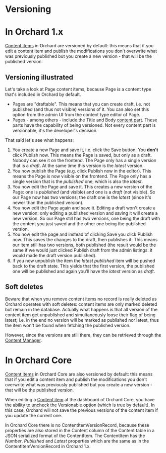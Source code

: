 # Versioning



# In Orchard 1.x



[Content items](ContentItem) in Orchard are versioned by default: this means that if you edit a content item and publish the modifications you don't overwrite what was previously published but you create a new version - that will be the published version.


## Versioning illustrated

Let's take a look at Page content items, because Page is a content type that's included in Orchard by default.

- Pages are "draftable". This means that you can create draft, i.e. not published (and thus not visible) versions of it. You can also set this option from the admin UI from the content type editor of Page.
- Pages - among others - include the Title and Body [content part](ContentPart). These parts have the capability of being versioned. Not every content part is versionable, it's the developer's decision.

That said let's see what happens:

1. You create a new Page and save it, i.e. click the Save button. You **don't** click Publish now. This means the Page is saved, but only as a draft. Nobody can see it on the frontend. The Page only has a single version that is a *draft*. At the same time this version is the *latest* version.
2. You now publish the Page (e.g. click Publish now in the editor). This means the Page is now visible on the frontend. The Page only has a single version that is the *published* one, which is also the *latest*.
3. You now edit the Page and save it. This creates a new version of the Page: one is *published* (and visible) and one is a *draft* (not visible). So our Page now has two versions; the draft one is the *latest* (since it's newer than the published version).
4. You now edit the Page again and save it. Editing a draft won't create a new version: only editing a published version and saving it will create a new version. So our Page still has two versions, one being the draft with the content you just saved and the other one being the published version.
5. You now edit the page and instead of clicking Save you click Publish now. This saves the changes to the draft, then publishes it. This means our item still has two versions, both published (the result would be the same if we would just clicked Publish draft from the admin listings: it would made the draft version published).
6. If you now unpublish the item the *latest published* item will be pushed back to the draft state. This yields that the first version, the published one will be published and again you'll have the *latest* version as *draft*.


## Soft deletes

Beware that when you remove content items no record is really deleted as Orchard operates with soft deletes: content items are only marked deleted but remain in the database. Actually what happens is that all version of the content item get unpublished and simultaneously loose their flag of being latest; i.e. in the end no version will be marked as published nor latest, thus the item won't be found when fetching the published version.

However, since the versions are still there, they can be retrieved through the [Content Manager](ContentManager).



# In Orchard Core



[Content items](ContentItem) in Orchard Core are also versioned by default: this means that if you edit a content item and publish the modifications you don't overwrite what was previously published but you create a new version - that will be the published version.

When editing a [Content item](ContentItem) at the dashboard of Orchard Core, you have the ability to uncheck the Versionable option (which is true by default). In this case, Orchard will not save the previous versions of the content item if you update the current one.

In Orchard Core there is no ContentItemVersionRecord, because these properties are also stored in the Content column of the Content table in a JSON serialized format of the ContentItem. The ContentItem has the *Number*, *Published* and *Latest* properties which are the same as in the ContentItemVersionRecord in Orchard 1.x.